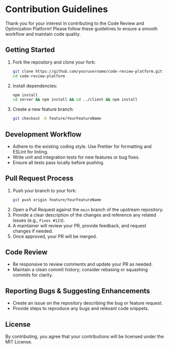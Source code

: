 # Contribution Guidelines

Thank you for your interest in contributing to the Code Review and Optimization Platform! Please follow these guidelines to ensure a smooth workflow and maintain code quality.

## Getting Started

1. Fork the repository and clone your fork:
   ```bash
   git clone https://github.com/yourusername/code-review-platform.git
   cd code-review-platform
   ```
2. Install dependencies:
   ```bash
   npm install
   cd server && npm install && cd ../client && npm install
   ```
3. Create a new feature branch:
   ```bash
   git checkout -b feature/YourFeatureName
   ```

## Development Workflow

- Adhere to the existing coding style. Use Prettier for formatting and ESLint for linting.
- Write unit and integration tests for new features or bug fixes.
- Ensure all tests pass locally before pushing.

## Pull Request Process

1. Push your branch to your fork:
   ```bash
   git push origin feature/YourFeatureName
   ```
2. Open a Pull Request against the `main` branch of the upstream repository.
3. Provide a clear description of the changes and reference any related issues (e.g., `Fixes #123`).
4. A maintainer will review your PR, provide feedback, and request changes if needed.
5. Once approved, your PR will be merged.

## Code Review

- Be responsive to review comments and update your PR as needed.
- Maintain a clean commit history; consider rebasing or squashing commits for clarity.

## Reporting Bugs & Suggesting Enhancements

- Create an issue on the repository describing the bug or feature request.
- Provide steps to reproduce any bugs and relevant code snippets.

## License

By contributing, you agree that your contributions will be licensed under the MIT License.

